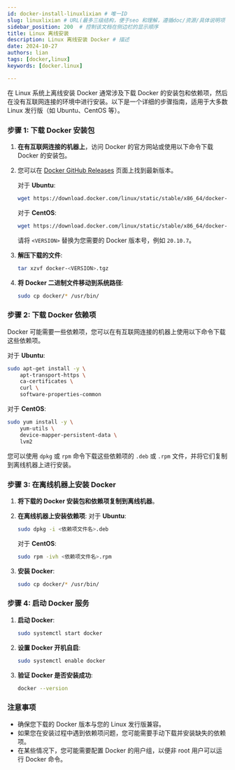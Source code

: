 ```yaml
---
id: docker-install-linuxlixian # 唯一ID
slug: linuxlixian # URL(最多三级结构，便于seo 和理解，遵循doc/资源/具体说明项 的原则)
sidebar_position: 200  # 控制该文档在侧边栏的显示顺序
title: Linux 离线安装
description: Linux 离线安装 Docker # 描述
date: 2024-10-27
authors: lian
tags: [docker,linux]
keywords: [docker.linux]

---
```


在 Linux 系统上离线安装 Docker 通常涉及下载 Docker 的安装包和依赖项，然后在没有互联网连接的环境中进行安装。以下是一个详细的步骤指南，适用于大多数 Linux 发行版（如 Ubuntu、CentOS 等）。

### 步骤 1: 下载 Docker 安装包

1. **在有互联网连接的机器上**，访问 Docker 的官方网站或使用以下命令下载 Docker 的安装包。
2. 您可以在 [Docker GitHub Releases](https://github.com/docker/docker-ce/releases) 页面上找到最新版本。

   对于 **Ubuntu**:
   ```bash
   wget https://download.docker.com/linux/static/stable/x86_64/docker-<VERSION>.tgz
   ```

   对于 **CentOS**:
   ```bash
   wget https://download.docker.com/linux/static/stable/x86_64/docker-<VERSION>.tgz
   ```

   请将 `<VERSION>` 替换为您需要的 Docker 版本号，例如 `20.10.7`。

3. **解压下载的文件**:
   ```bash
   tar xzvf docker-<VERSION>.tgz
   ```

4. **将 Docker 二进制文件移动到系统路径**:
   ```bash
   sudo cp docker/* /usr/bin/
   ```

### 步骤 2: 下载 Docker 依赖项

Docker 可能需要一些依赖项，您可以在有互联网连接的机器上使用以下命令下载这些依赖项。

对于 **Ubuntu**:
```bash
sudo apt-get install -y \
    apt-transport-https \
    ca-certificates \
    curl \
    software-properties-common
```

对于 **CentOS**:
```bash
sudo yum install -y \
    yum-utils \
    device-mapper-persistent-data \
    lvm2
```

您可以使用 `dpkg` 或 `rpm` 命令下载这些依赖项的 `.deb` 或 `.rpm` 文件，并将它们复制到离线机器上进行安装。

### 步骤 3: 在离线机器上安装 Docker

1. **将下载的 Docker 安装包和依赖项复制到离线机器**。

2. **在离线机器上安装依赖项**:
   对于 **Ubuntu**:
   ```bash
   sudo dpkg -i <依赖项文件名>.deb
   ```

   对于 **CentOS**:
   ```bash
   sudo rpm -ivh <依赖项文件名>.rpm
   ```

3. **安装 Docker**:
   ```bash
   sudo cp docker/* /usr/bin/
   ```

### 步骤 4: 启动 Docker 服务

1. **启动 Docker**:
   ```bash
   sudo systemctl start docker
   ```

2. **设置 Docker 开机自启**:
   ```bash
   sudo systemctl enable docker
   ```

3. **验证 Docker 是否安装成功**:
   ```bash
   docker --version
   ```

### 注意事项

- 确保您下载的 Docker 版本与您的 Linux 发行版兼容。
- 如果您在安装过程中遇到依赖项问题，您可能需要手动下载并安装缺失的依赖项。
- 在某些情况下，您可能需要配置 Docker 的用户组，以便非 root 用户可以运行 Docker 命令。